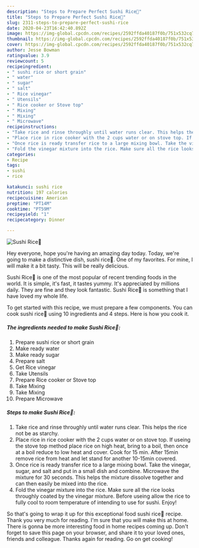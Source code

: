 ```yaml
---
description: "Steps to Prepare Perfect Sushi Rice🍣"
title: "Steps to Prepare Perfect Sushi Rice🍣"
slug: 2311-steps-to-prepare-perfect-sushi-rice
date: 2020-04-23T16:42:40.892Z
image: https://img-global.cpcdn.com/recipes/2592ffda40187f0b/751x532cq70/sushi-rice🍣-recipe-main-photo.jpg
thumbnail: https://img-global.cpcdn.com/recipes/2592ffda40187f0b/751x532cq70/sushi-rice🍣-recipe-main-photo.jpg
cover: https://img-global.cpcdn.com/recipes/2592ffda40187f0b/751x532cq70/sushi-rice🍣-recipe-main-photo.jpg
author: Jesse Bowman
ratingvalue: 3.9
reviewcount: 5
recipeingredient:
- " sushi rice or short grain"
- " water"
- " sugar"
- " salt"
- " Rice vinegar"
- " Utensils"
- " Rice cooker or Stove top"
- " Mixing"
- " Mixing"
- " Microwave"
recipeinstructions:
- "Take rice and rinse throughly until water runs clear. This helps the rice not be as starchy."
- "Place rice in rice cooker with the 2 cups water or on stove top. If useing the stove top method place rice on high heat, bring to a boil, then once at a boil reduce to low heat and cover. Cook for 15 min. After 15min remove rice from heat and let stand for another 10-15min covered."
- "Once rice is ready transfer rice to a large mixing bowl. Take the vinegar, sugar, and salt and put in a small dish and combine. Microwave the mixture for 30 seconds. This helps the mixture dissolve together and can then easily be mixed into the rice."
- "Fold the vinegar mixture into the rice. Make sure all the rice looks throughly coated by the vinegar mixture. Before useing allow the rice to fully cool to room temperature of intending to use for sushi. Enjoy!"
categories:
- Recipe
tags:
- sushi
- rice

katakunci: sushi rice 
nutrition: 197 calories
recipecuisine: American
preptime: "PT14M"
cooktime: "PT59M"
recipeyield: "1"
recipecategory: Dinner

---
```



![Sushi Rice🍣](https://img-global.cpcdn.com/recipes/2592ffda40187f0b/751x532cq70/sushi-rice🍣-recipe-main-photo.jpg)

Hey everyone, hope you're having an amazing day today. Today, we're going to make a distinctive dish, sushi rice🍣. One of my favorites. For mine, I will make it a bit tasty. This will be really delicious.

Sushi Rice🍣 is one of the most popular of recent trending foods in the world. It is simple, it's fast, it tastes yummy. It's appreciated by millions daily. They are fine and they look fantastic. Sushi Rice🍣 is something that I have loved my whole life.




To get started with this recipe, we must prepare a few components. You can cook sushi rice🍣 using 10 ingredients and 4 steps. Here is how you cook it.

<!--inarticleads1-->

##### The ingredients needed to make Sushi Rice🍣:

1. Prepare  sushi rice or short grain
1. Make ready  water
1. Make ready  sugar
1. Prepare  salt
1. Get  Rice vinegar
1. Take  Utensils
1. Prepare  Rice cooker or Stove top
1. Take  Mixing
1. Take  Mixing
1. Prepare  Microwave




<!--inarticleads2-->

##### Steps to make Sushi Rice🍣:

1. Take rice and rinse throughly until water runs clear. This helps the rice not be as starchy.
1. Place rice in rice cooker with the 2 cups water or on stove top. If useing the stove top method place rice on high heat, bring to a boil, then once at a boil reduce to low heat and cover. Cook for 15 min. After 15min remove rice from heat and let stand for another 10-15min covered.
1. Once rice is ready transfer rice to a large mixing bowl. Take the vinegar, sugar, and salt and put in a small dish and combine. Microwave the mixture for 30 seconds. This helps the mixture dissolve together and can then easily be mixed into the rice.
1. Fold the vinegar mixture into the rice. Make sure all the rice looks throughly coated by the vinegar mixture. Before useing allow the rice to fully cool to room temperature of intending to use for sushi. Enjoy!




So that's going to wrap it up for this exceptional food sushi rice🍣 recipe. Thank you very much for reading. I'm sure that you will make this at home. There is gonna be more interesting food in home recipes coming up. Don't forget to save this page on your browser, and share it to your loved ones, friends and colleague. Thanks again for reading. Go on get cooking!
